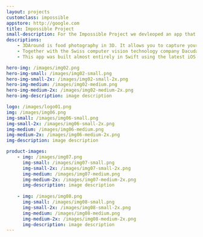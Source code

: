 ```yaml
---
layout: projects
customclass: impossible
appstore: http://google.com
title: Impossible Project
small-description: For the Impossible Project we devleoped an app that let's you expose your iPhone's digital photos to analog instant film using the Instant Lab.
descriptions:
    - 3DAround is food photography in 3D. It allows you to capture your food (or really almost any object) in 3D using only the camera in your iPhone.
    - Together with the Swiss computer vision technology company Dacuda we built an app making use of their advanced computer vision technology. Using 3DAround you can caputure everyday objects like food and create a 3D model. This model can be uploaded and shared with your friends.
    - This app was built almost entirely in Swift using the latest iOS technologies available. It incorporates motion sensors and OpenGL and was built for iOS 8.

hero-img: /images/img02.png
hero-img-small: /images/img02-small.png
hero-img-small-2x: /images/img02-small-2x.png
hero-img-medium: /images/img02-medium.png
hero-img-medium-2x: /images/img02-medium-2x.png
hero-img-description: image description

logo: /images/logo01.png
img: /images/img06.png
img-small: /images/img06-small.png
img-small-2x: /images/img06-small-2x.png
img-medium: /images/img06-medium.png
img-medium-2x: /images/img06-medium-2x.png
img-description: image description

product-images:
    - img: /images/img07.png
      img-small: /images/img07-small.png
      img-small-2x: /images/img07-small-2x.png
      img-medium: /images/img07-medium.png
      img-medium-2x: /images/img07-medium-2x.png
      img-description: image description
      
    - img: /images/img08.png
      img-small: /images/img08-small.png
      img-small-2x: /images/img08-small-2x.png
      img-medium: /images/img08-medium.png
      img-medium-2x: /images/img08-medium-2x.png
      img-description: image description
---
```

